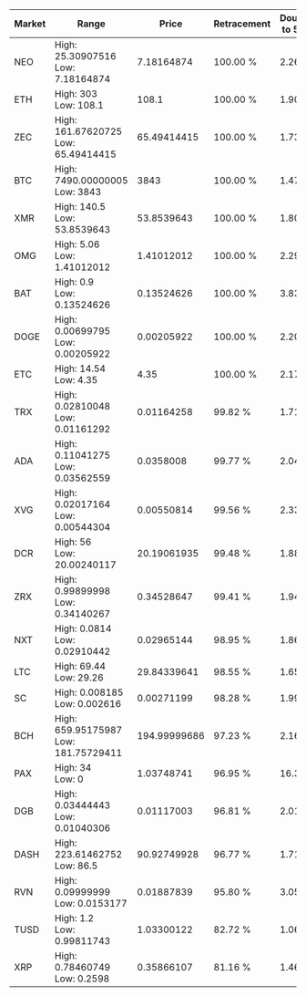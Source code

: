 | Market | Range | Price| Retracement | Doubles to 50% |
| --- | --- | --- | --- | --- |
| NEO | High: 25.30907516<br />Low: 7.18164874 | 7.18164874 | 100.00 % | 2.26 |
| ETH | High: 303<br />Low: 108.1 | 108.1 | 100.00 % | 1.90 |
| ZEC | High: 161.67620725<br />Low: 65.49414415 | 65.49414415 | 100.00 % | 1.73 |
| BTC | High: 7490.00000005<br />Low: 3843 | 3843 | 100.00 % | 1.47 |
| XMR | High: 140.5<br />Low: 53.8539643 | 53.8539643 | 100.00 % | 1.80 |
| OMG | High: 5.06<br />Low: 1.41012012 | 1.41012012 | 100.00 % | 2.29 |
| BAT | High: 0.9<br />Low: 0.13524626 | 0.13524626 | 100.00 % | 3.83 |
| DOGE | High: 0.00699795<br />Low: 0.00205922 | 0.00205922 | 100.00 % | 2.20 |
| ETC | High: 14.54<br />Low: 4.35 | 4.35 | 100.00 % | 2.17 |
| TRX | High: 0.02810048<br />Low: 0.01161292 | 0.01164258 | 99.82 % | 1.71 |
| ADA | High: 0.11041275<br />Low: 0.03562559 | 0.0358008 | 99.77 % | 2.04 |
| XVG | High: 0.02017164<br />Low: 0.00544304 | 0.00550814 | 99.56 % | 2.33 |
| DCR | High: 56<br />Low: 20.00240117 | 20.19061935 | 99.48 % | 1.88 |
| ZRX | High: 0.99899998<br />Low: 0.34140267 | 0.34528647 | 99.41 % | 1.94 |
| NXT | High: 0.0814<br />Low: 0.02910442 | 0.02965144 | 98.95 % | 1.86 |
| LTC | High: 69.44<br />Low: 29.26 | 29.84339641 | 98.55 % | 1.65 |
| SC | High: 0.008185<br />Low: 0.002616 | 0.00271199 | 98.28 % | 1.99 |
| BCH | High: 659.95175987<br />Low: 181.75729411 | 194.99999686 | 97.23 % | 2.16 |
| PAX | High: 34<br />Low: 0 | 1.03748741 | 96.95 % | 16.39 |
| DGB | High: 0.03444443<br />Low: 0.01040306 | 0.01117003 | 96.81 % | 2.01 |
| DASH | High: 223.61462752<br />Low: 86.5 | 90.92749928 | 96.77 % | 1.71 |
| RVN | High: 0.09999999<br />Low: 0.0153177 | 0.01887839 | 95.80 % | 3.05 |
| TUSD | High: 1.2<br />Low: 0.99811743 | 1.03300122 | 82.72 % | 1.06 |
| XRP | High: 0.78460749<br />Low: 0.2598 | 0.35866107 | 81.16 % | 1.46 |
